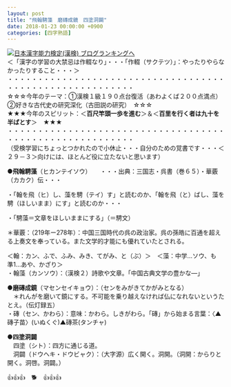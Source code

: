 ```yaml
---
layout: post
title: "飛翰騁藻　磨磚成鏡　四塗洞闢"
date: 2018-01-23 00:00:00 +0900
categories: [四字熟語]
---
```


[![](/syuusyuu9701/assets/images/飛翰騁藻-磨磚成鏡-四塗洞闢-br_c_3028_1.gif)](http://blog.with2.net/link.php?1659096:3028 "日本漢字能力検定(漢検) ブログランキングへ")[日本漢字能力検定(漢検) ブログランキングへ](http://blog.with2.net/link.php?1659096:3028)  
＜「漢字の学習の大禁忌は作輟なり」・・・「作輟（サクテツ）」：やったりやらなかったりすること・・・＞  
・・・・・・・・・・・・・・・・・・・・・・・・・・・・・・・・・・・・・・・・・・・・・・・・・・・・・・・・・  
☆☆☆今年のテーマ：①漢検１級１９０点台復活（あわよくば２００点満点）　②好きな古代史の研究深化（古田説の研究）　☆☆☆  
★★★今年のスピリット：＜**百尺竿頭一歩を進む**＞＆＜**百里を行く者は九十を半ばとす**＞　★★★  
・・・・・・・・・・・・・・・・・・・・・・・・・・・・・・・・・・・・・・・・・・・・・・・・・・・・・・・・・  
（受検学習にちょっとつかれたので小休止・・・自分のための覚書です・・・＜２９－３＞向けには、ほとんど役に立たないと思います）  
  
●**飛翰騁藻**（ヒカンテイソウ）　　・・・出典：三国志・呉書（巻６５）・華覈（カカク）伝・・・  
  
・「翰を飛（ヒ）し、藻を騁（テイ）す」と読むのか、「翰を飛（と）ばし、藻を騁（ほしいまま）にす」と読むのか・・・  
  
・「騁藻＝文章をほしいままにする」（＝騁文）  
  
＊華覈：（219年ー278年）：中国三国時代の呉の政治家。呉の孫皓に百通を超える上奏文を奉っている。また文学的才能にも優れていたとされる。  
  
＜翰：カン、ふで、ふみ、みき、てがみ、と（ぶ）＞　＜藻：中学…ソウ、も　準1…あや、かざり＞  
・翰藻（カンソウ）：（漢検２）詩歌や文章。「中国古典文学の豊かな―」  
  
  
●**磨磚成鏡**（マセンセイキョウ）：（センをみがきてかがみとなる）  
　＊れんがを磨いて鏡にする。不可能を乗り越えなければ仏になれないというたとえ。（伝灯録五）  
・磚（セン、かわら）：意味：かわら。しきがわら。「磚」から始まる言葉：〈▲磚子苗〉(いぬくぐ)▲磚茶(タンチャ)  
  
●**四塗洞闢**  
　四塗（シト）：四方に通じる道。  
　洞闢（ドウヘキ・ドウビャク）：（大字源）広く開く。洞開。（洞開：からりと開く。洞啓。洞闢。）  
  
👍👍👍　🐕　👍👍👍